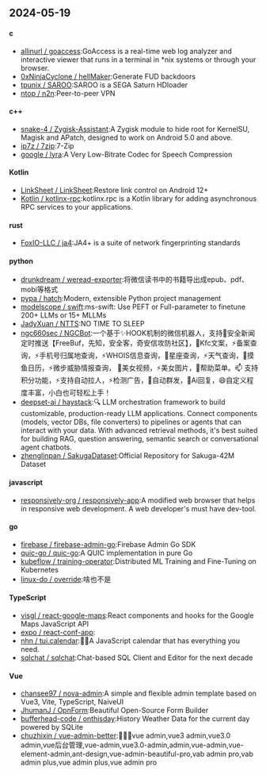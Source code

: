 ## 2024-05-19
#### c
* [allinurl / goaccess](https://github.com/allinurl/goaccess):GoAccess is a real-time web log analyzer and interactive viewer that runs in a terminal in *nix systems or through your browser.
* [0xNinjaCyclone / hellMaker](https://github.com/0xNinjaCyclone/hellMaker):Generate FUD backdoors
* [tpunix / SAROO](https://github.com/tpunix/SAROO):SAROO is a SEGA Saturn HDloader
* [ntop / n2n](https://github.com/ntop/n2n):Peer-to-peer VPN
#### c++
* [snake-4 / Zygisk-Assistant](https://github.com/snake-4/Zygisk-Assistant):A Zygisk module to hide root for KernelSU, Magisk and APatch, designed to work on Android 5.0 and above.
* [ip7z / 7zip](https://github.com/ip7z/7zip):7-Zip
* [google / lyra](https://github.com/google/lyra):A Very Low-Bitrate Codec for Speech Compression
#### Kotlin
* [LinkSheet / LinkSheet](https://github.com/LinkSheet/LinkSheet):Restore link control on Android 12+
* [Kotlin / kotlinx-rpc](https://github.com/Kotlin/kotlinx-rpc):kotlinx.rpc is a Kotlin library for adding asynchronous RPC services to your applications.
#### rust
* [FoxIO-LLC / ja4](https://github.com/FoxIO-LLC/ja4):JA4+ is a suite of network fingerprinting standards
#### python
* [drunkdream / weread-exporter](https://github.com/drunkdream/weread-exporter):将微信读书中的书籍导出成epub、pdf、mobi等格式
* [pypa / hatch](https://github.com/pypa/hatch):Modern, extensible Python project management
* [modelscope / swift](https://github.com/modelscope/swift):ms-swift: Use PEFT or Full-parameter to finetune 200+ LLMs or 15+ MLLMs
* [JadyXuan / NTTS](https://github.com/JadyXuan/NTTS):NO TIME TO SLEEP
* [ngc660sec / NGCBot](https://github.com/ngc660sec/NGCBot):一个基于✨HOOK机制的微信机器人，支持🌱安全新闻定时推送【FreeBuf，先知，安全客，奇安信攻防社区】，👯Kfc文案，⚡备案查询，⚡手机号归属地查询，⚡WHOIS信息查询，🎉星座查询，⚡天气查询，🌱摸鱼日历，⚡微步威胁情报查询， 🐛美女视频，⚡美女图片，👯帮助菜单。📫 支持积分功能，⚡支持自动拉人，⚡检测广告，🌱自动群发，👯Ai回复，😄自定义程度丰富，小白也可轻松上手！
* [deepset-ai / haystack](https://github.com/deepset-ai/haystack):🔍 LLM orchestration framework to build customizable, production-ready LLM applications. Connect components (models, vector DBs, file converters) to pipelines or agents that can interact with your data. With advanced retrieval methods, it's best suited for building RAG, question answering, semantic search or conversational agent chatbots.
* [zhenglinpan / SakugaDataset](https://github.com/zhenglinpan/SakugaDataset):Official Repository for Sakuga-42M Dataset
#### javascript
* [responsively-org / responsively-app](https://github.com/responsively-org/responsively-app):A modified web browser that helps in responsive web development. A web developer's must have dev-tool.
#### go
* [firebase / firebase-admin-go](https://github.com/firebase/firebase-admin-go):Firebase Admin Go SDK
* [quic-go / quic-go](https://github.com/quic-go/quic-go):A QUIC implementation in pure Go
* [kubeflow / training-operator](https://github.com/kubeflow/training-operator):Distributed ML Training and Fine-Tuning on Kubernetes
* [linux-do / override](https://github.com/linux-do/override):啥也不是
#### TypeScript
* [visgl / react-google-maps](https://github.com/visgl/react-google-maps):React components and hooks for the Google Maps JavaScript API
* [expo / react-conf-app](https://github.com/expo/react-conf-app):
* [nhn / tui.calendar](https://github.com/nhn/tui.calendar):🍞📅A JavaScript calendar that has everything you need.
* [sqlchat / sqlchat](https://github.com/sqlchat/sqlchat):Chat-based SQL Client and Editor for the next decade
#### Vue
* [chansee97 / nova-admin](https://github.com/chansee97/nova-admin):A simple and flexible admin template based on Vue3, Vite, TypeScript, NaiveUI
* [JhumanJ / OpnForm](https://github.com/JhumanJ/OpnForm):Beautiful Open-Source Form Builder
* [bufferhead-code / onthisday](https://github.com/bufferhead-code/onthisday):History Weather Data for the current day powered by SQLite
* [chuzhixin / vue-admin-better](https://github.com/chuzhixin/vue-admin-better):🚀🚀🚀vue admin,vue3 admin,vue3.0 admin,vue后台管理,vue-admin,vue3.0-admin,admin,vue-admin,vue-element-admin,ant-design,vue-admin-beautiful-pro,vab admin pro,vab admin plus,vue admin plus,vue admin pro
